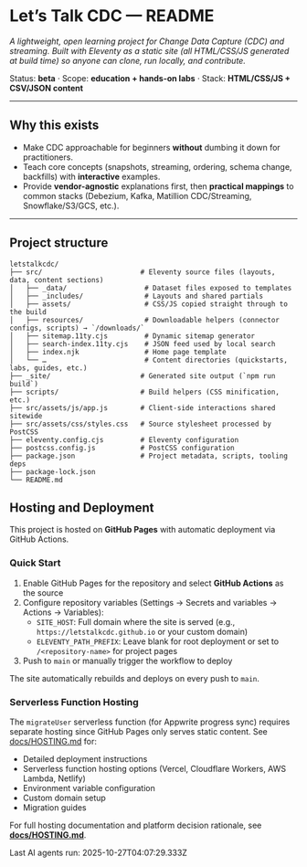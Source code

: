 # Let’s Talk CDC — README

_A lightweight, open learning project for Change Data Capture (CDC) and streaming. Built with Eleventy as a static site (all HTML/CSS/JS generated at build time) so anyone can clone, run locally, and contribute._

Status: **beta** · Scope: **education + hands-on labs** · Stack: **HTML/CSS/JS + CSV/JSON content**

---

## Why this exists

- Make CDC approachable for beginners **without** dumbing it down for practitioners.
- Teach core concepts (snapshots, streaming, ordering, schema change, backfills) with **interactive** examples.
- Provide **vendor-agnostic** explanations first, then **practical mappings** to common stacks (Debezium, Kafka, Matillion CDC/Streaming, Snowflake/S3/GCS, etc.).

---

## Project structure

```text
letstalkcdc/
├── src/                        # Eleventy source files (layouts, data, content sections)
│   ├── _data/                   # Dataset files exposed to templates
│   ├── _includes/               # Layouts and shared partials
│   ├── assets/                  # CSS/JS copied straight through to the build
│   ├── resources/               # Downloadable helpers (connector configs, scripts) → `/downloads/`
│   ├── sitemap.11ty.cjs         # Dynamic sitemap generator
│   ├── search-index.11ty.cjs    # JSON feed used by local search
│   ├── index.njk                # Home page template
│   └── …                        # Content directories (quickstarts, labs, guides, etc.)
├── _site/                      # Generated site output (`npm run build`)
├── scripts/                    # Build helpers (CSS minification, etc.)
├── src/assets/js/app.js        # Client-side interactions shared sitewide
├── src/assets/css/styles.css   # Source stylesheet processed by PostCSS
├── eleventy.config.cjs         # Eleventy configuration
├── postcss.config.js           # PostCSS configuration
├── package.json                # Project metadata, scripts, tooling deps
├── package-lock.json
└── README.md
```

## Hosting and Deployment

This project is hosted on **GitHub Pages** with automatic deployment via GitHub Actions.

### Quick Start

1. Enable GitHub Pages for the repository and select **GitHub Actions** as the source
2. Configure repository variables (Settings → Secrets and variables → Actions → Variables):
   - `SITE_HOST`: Full domain where the site is served (e.g., `https://letstalkcdc.github.io` or your custom domain)
   - `ELEVENTY_PATH_PREFIX`: Leave blank for root deployment or set to `/<repository-name>` for project pages
3. Push to `main` or manually trigger the workflow to deploy

The site automatically rebuilds and deploys on every push to `main`.

### Serverless Function Hosting

The `migrateUser` serverless function (for Appwrite progress sync) requires separate hosting since GitHub Pages only serves static content. See [docs/HOSTING.md](docs/HOSTING.md) for:
- Detailed deployment instructions
- Serverless function hosting options (Vercel, Cloudflare Workers, AWS Lambda, Netlify)
- Environment variable configuration
- Custom domain setup
- Migration guides

For full hosting documentation and platform decision rationale, see **[docs/HOSTING.md](docs/HOSTING.md)**.

<!-- AI-STATUS:START -->
Last AI agents run: 2025-10-27T04:07:29.333Z
<!-- AI-STATUS:END -->
